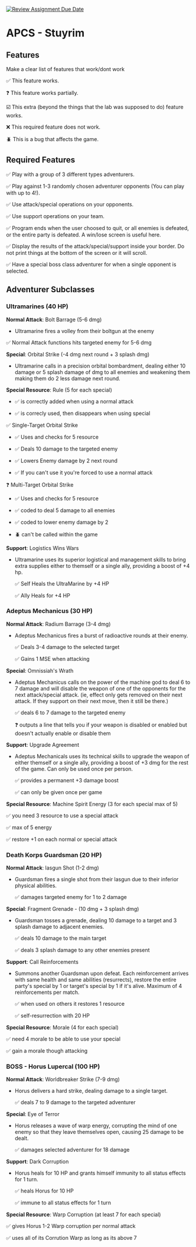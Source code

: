 [![Review Assignment Due Date](https://classroom.github.com/assets/deadline-readme-button-22041afd0340ce965d47ae6ef1cefeee28c7c493a6346c4f15d667ab976d596c.svg)](https://classroom.github.com/a/KprAwj1n)
# APCS - Stuyrim

## Features

Make a clear list of features that work/dont work

:white_check_mark: This feature works.

:question: This feature works partially.

:ballot_box_with_check: This extra (beyond the things that the lab was supposed to do) feature works.

:x: This required feature does not work.

:beetle: This is a bug that affects the game.


## Required Features ## 

:white_check_mark: Play with a group of 3 different types adventurers.

:white_check_mark: Play against 1-3 randomly chosen adventurer opponents (You can play with up to 4!).

:white_check_mark: Use attack/special operations on your opponents.

:white_check_mark: Use support operations on your team.

:white_check_mark: Program ends when the user choosed to quit, or all enemies is defeated, or the entire party is defeated. A win/lose screen is useful here.

:white_check_mark: Display the results of the attack/special/support inside your border. Do not print things at the bottom of the screen or it will scroll.

:white_check_mark: Have a special boss class adventurer for when a single opponent is selected.

## Adventurer Subclasses

### Ultramarines (40 HP)
**Normal Attack**: Bolt Barrage (5-6 dmg)
- Ultramarine fires a volley from their boltgun at the enemy
  
:white_check_mark: Normal Attack functions hits targeted enemy for 5-6 dmg

**Special**: Orbital Strike (-4 dmg next round + 3 splash dmg)
- Ultramarine calls in a precision orbital bombardment, dealing either 10 damage or 5 splash damage of dmg to all enemies and weakening them making them do 2 less damage next round.

**Special Resource**: Rule (5 for each special)

  - :white_check_mark: is correctly added when using a normal attack 
        
  - :white_check_mark: is correcly used, then disappears when using special
        
:white_check_mark: Single-Target Orbital Strike

  - :white_check_mark: Uses and checks for 5 resource 
        
  - :white_check_mark: Deals 10 damage to the targeted enemy 

  - :white_check_mark: Lowers Enemy damage by 2 next round 
        
  - :white_check_mark: If you can't use it you're forced to use a normal attack

:question: Multi-Target Orbital Strike 

  - :white_check_mark: Uses and checks for 5 resource 
        
  - :white_check_mark: coded to deal 5 damage to all enemies
        
  - :white_check_mark: coded to lower enemy damage by 2 
        
  - :beetle: can't be called within the game


**Support**: Logistics Wins Wars
- Ultramarine uses its superior logistical and management skills to bring extra supplies either to themself or a single ally, providing a boost of +4 hp. 

  :white_check_mark: Self Heals the UltraMarine by +4 HP
  
  :white_check_mark: Ally Heals for +4 HP
  
### Adeptus Mechanicus (30 HP)
**Normal Attack**: Radium Barrage (3-4 dmg)
- Adeptus Mechanicus fires a burst of radioactive rounds at their enemy.
  
  :white_check_mark: Deals 3-4 damage to the selected target
  
  :white_check_mark: Gains 1 MSE when attacking

**Special**: Omnissiah's Wrath 
- Adeptus Mechanicus calls on the power of the machine god to deal 6 to 7 damage and will disable the weapon of one of the opponents for the next attack/special attack. (ie, effect only gets removed on their next attack. If they support on their next move, then it still be there.)

  :white_check_mark: deals 6 to 7 damage to the targeted enemy
  
  :question: outputs a line that tells you if your weapon is disabled or enabled but doesn't actually enable or disable them

  
**Support**: Upgrade Agreement 
- Adeptus Mechanicals uses its technical skills to upgrade the weapon of either themself or a single ally, providing a boost of +3 dmg for the rest of the game. Can only be used once per person.

  :white_check_mark: provides a permanent +3 damage boost
  
  :white_check_mark: can only be given once per game
  

**Special Resource**: Machine Spirit Energy (3 for each special max of 5)

  :white_check_mark: you need 3 resource to use a special attack
  
  :white_check_mark: max of 5 energy 
  
  :white_check_mark: restore +1 on each normal or special attack

### Death Korps Guardsman (20 HP)
**Normal Attack**: lasgun Shot (1-2 dmg)
- Guardsman fires a single shot from their lasgun due to their inferior physical abilities.
  
  :white_check_mark: damages targeted enemy for 1 to 2 damage 

**Special**: Fragment Grenade - (10 dmg + 3 splash dmg)
- Guardsman tosses a grenade, dealing 10 damage to a target and 3 splash damage to adjacent enemies.
  
  :white_check_mark: deals 10 damage to the main target
  
  :white_check_mark: deals 3 splash damage to any other enemies present

**Support**: Call Reinforcements
- Summons another Guardsman upon defeat. Each reinforcement arrives with same health and same abilities (resurrects), restore the entire party's special by 1 or target's special by 1 if it's alive. Maximum of 4 reinforcements per match.
  
  :white_check_mark: when used on others it restores 1 resource

  :white_check_mark: self-resurrection with 20 HP
  

**Special Resource**: Morale (4 for each special) 

  :white_check_mark: need 4 morale to be able to use your special

  :white_check_mark: gain a morale though attacking


### BOSS - Horus Lupercal (100 HP)
**Normal Attack**: Worldbreaker Strike (7-9 dmg)
- Horus delivers a hard strike, dealing damage to a single target.

  :white_check_mark: deals 7 to 9 damage to the targeted adventurer 
  

**Special**: Eye of Terror 
- Horus releases a wave of warp energy, corrupting the mind of one enemy so that they leave themselves open, causing 25 damage to be dealt.

  :white_check_mark: damages selected adventurer for 18 damage


**Support**: Dark Corruption 
- Horus heals for 10 HP and grants himself immunity to all status effects for 1 turn.

  :white_check_mark: heals Horus for 10 HP

  :white_check_mark: immune to all status effects for 1 turn

**Special Resource**: Warp Corruption (at least 7 for each special)

  :white_check_mark: gives Horus 1-2 Warp corruption per normal attack

  :white_check_mark: uses all of its Corrution Warp as long as its above 7 

  



